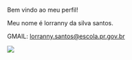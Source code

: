 Bem vindo ao meu perfil!

 
Meu nome é lorranny da silva santos.

GMAIL: lorranny.santos@escola.pr.gov.br


![ ](https://media.tenor.com/WF1XMVRhtj0AAAAC/garfield-wave.gif)
